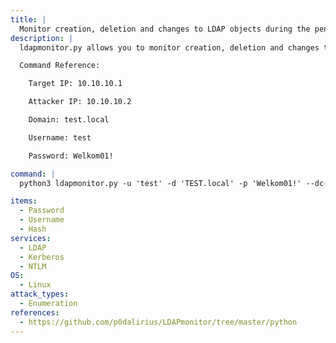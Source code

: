 ```yaml
---
title: |
  Monitor creation, deletion and changes to LDAP objects during the pentest
description: |
  ldapmonitor.py allows you to monitor creation, deletion and changes to LDAP objects live during your pentest.

  Command Reference:

  	Target IP: 10.10.10.1

  	Attacker IP: 10.10.10.2

  	Domain: test.local

  	Username: test

  	Password: Welkom01!

command: |
  python3 ldapmonitor.py -u 'test' -d 'TEST.local' -p 'Welkom01!' --dc-ip 10.10.10.1

items:
  - Password
  - Username
  - Hash
services:
  - LDAP
  - Kerberos
  - NTLM
OS:
  - Linux
attack_types:
  - Enumeration
references:
  - https://github.com/p0dalirius/LDAPmonitor/tree/master/python
---
```

